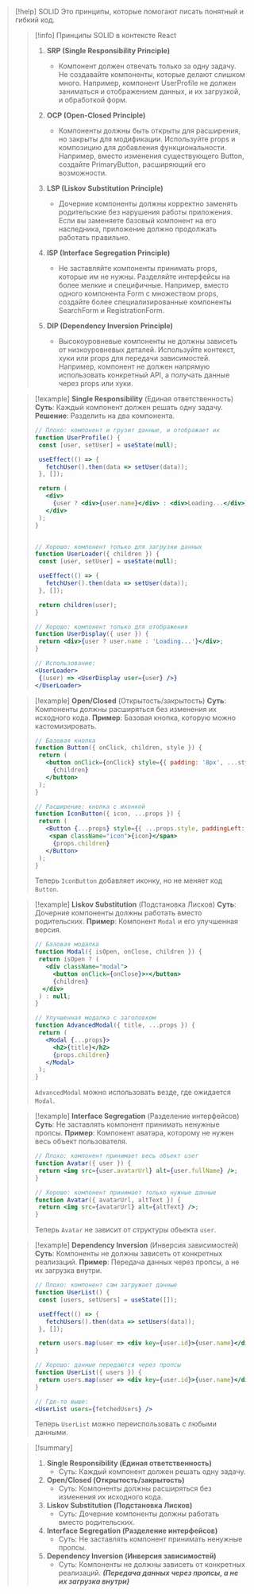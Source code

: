 
> [!help] SOLID
> Это принципы, которые помогают писать понятный и гибкий код.
>
>>[!info] Принципы SOLID в контексте React
>>1. **SRP (Single Responsibility Principle)**
>>      - Компонент должен отвечать только за одну задачу. Не создавайте компоненты, которые делают слишком много. Например, компонент UserProfile не должен заниматься и отображением данных, и их загрузкой, и обработкой форм.
>>
>>2. **OCP (Open-Closed Principle)**
>>      - Компоненты должны быть открыты для расширения, но закрыты для модификации. Используйте props и композицию для добавления функциональности. Например, вместо изменения существующего Button, создайте PrimaryButton, расширяющий его возможности.
>>
>>3. **LSP (Liskov Substitution Principle)**
>>      - Дочерние компоненты должны корректно заменять родительские без нарушения работы приложения. Если вы заменяете базовый компонент на его наследника, приложение должно продолжать работать правильно.
>>
>>4. **ISP (Interface Segregation Principle)**
>>      - Не заставляйте компоненты принимать props, которые им не нужны. Разделяйте интерфейсы на более мелкие и специфичные. Например, вместо одного компонента Form с множеством props, создайте более специализированные компоненты SearchForm и RegistrationForm.
>>
>>5. **DIP (Dependency Inversion Principle)**
>>      - Высокоуровневые компоненты не должны зависеть от низкоуровневых деталей. Используйте контекст, хуки или props для передачи зависимостей. Например, компонент не должен напрямую использовать конкретный API, а получать данные через props или хуки.
>
>>[!example]  **Single Responsibility** (Единая ответственность)
>>**Суть**: Каждый компонент должен решать одну задачу.
>>**Решение**: Разделить на два компонента.
>>```jsx 
>>// Плохо: компонент и грузит данные, и отображает их
>>function UserProfile() {
>>  const [user, setUser] = useState(null);
>>
>>  useEffect(() => {
>>    fetchUser().then(data => setUser(data));
>>  }, []);
>>
>>  return (
>>    <div>
>>      {user ? <div>{user.name}</div> : <div>Loading...</div>}
>>    </div>
>>  );
>>}
>>
>>
>>// Хорошо: компонент только для загрузки данных
>>function UserLoader({ children }) {
>>  const [user, setUser] = useState(null);
>>
>>  useEffect(() => {
>>    fetchUser().then(data => setUser(data));
>>  }, []);
>>
>>  return children(user);
>>}
>>
>>// Хорошо: компонент только для отображения
>>function UserDisplay({ user }) {
>>  return <div>{user ? user.name : 'Loading...'}</div>;
>>}
>>
>>// Использование:
>><UserLoader>
>>  {(user) => <UserDisplay user={user} />}
>></UserLoader>
>>```
>
>>[!example]  **Open/Closed** (Открытость/закрытость)
>>**Суть**: Компоненты должны расширяться без изменения их исходного кода.
>>**Пример**: Базовая кнопка, которую можно кастомизировать.
>>```jsx 
>>// Базовая кнопка
>>function Button({ onClick, children, style }) {
>>  return (
>>    <button onClick={onClick} style={{ padding: '8px', ...style }}>
>>      {children}
>>    </button>
>>  );
>>}
>>
>>// Расширение: кнопка с иконкой
>>function IconButton({ icon, ...props }) {
>>  return (
>>    <Button {...props} style={{ ...props.style, paddingLeft: '32px' >>}}>
>>     <span className="icon">{icon}</span>
>>      {props.children}
>>    </Button>
>>  );
>>}
>>```
>> Теперь `IconButton` добавляет иконку, но не меняет код `Button`.
>
>>[!example]  **Liskov Substitution** (Подстановка Лисков)
>>**Суть**: Дочерние компоненты должны работать вместо родительских.
>>**Пример**: Компонент `Modal` и его улучшенная версия.
>>```jsx
>>// Базовая модалка
>>function Modal({ isOpen, onClose, children }) {
>>  return isOpen ? (
>>    <div className="modal">
>>      <button onClick={onClose}>×</button>
>>      {children}
 >>   </div>
>>  ) : null;
>>}
>>
>>// Улучшенная модалка с заголовком
>>function AdvancedModal({ title, ...props }) {
>>  return (
>>    <Modal {...props}>
>>      <h2>{title}</h2>
>>      {props.children}
>>    </Modal>
>>  );
>>}
>>```
>>`AdvancedModal` можно использовать везде, где ожидается `Modal`.
>
>>[!example]  **Interface Segregation** (Разделение интерфейсов)
>>**Суть**: Не заставлять компонент принимать ненужные пропсы.
>>**Пример**: Компонент аватара, которому не нужен весь объект пользователя.
>>```jsx 
>>// Плохо: компонент принимает весь объект user
>>function Avatar({ user }) {
>>  return <img src={user.avatarUrl} alt={user.fullName} />;
>>}
>>
>>// Хорошо: компонент принимает только нужные данные
>>function Avatar({ avatarUrl, altText }) {
>>  return <img src={avatarUrl} alt={altText} />;
>>}
>>```
>>Теперь `Avatar` не зависит от структуры объекта `user`.
>
>>[!example]  **Dependency Inversion** (Инверсия зависимостей)
>>**Суть**: Компоненты не должны зависеть от конкретных реализаций.
>>**Пример**: Передача данных через пропсы, а не их загрузка внутри.
>>```jsx 
>>// Плохо: компонент сам загружает данные
>>function UserList() {
>>  const [users, setUsers] = useState([]);
>>
>>  useEffect(() => {
>>    fetchUsers().then(data => setUsers(data));
>>  }, []);
>>
>>  return users.map(user => <div key={user.id}>{user.name}</div>);
>>}
>>
>>// Хорошо: данные передаются через пропсы
>>function UserList({ users }) {
>>  return users.map(user => <div key={user.id}>{user.name}</div>);
>>}
>>
>>// Где-то выше:
>><UserList users={fetchedUsers} />
>>```
>>Теперь `UserList` можно переиспользовать с любыми данными.
>
>> [!summary]
>>1. **Single Responsibility (Единая ответственность)**
>>      - Суть: Каждый компонент должен решать одну задачу.
>>2. **Open/Closed (Открытость/закрытость)**
>>      - Суть: Компоненты должны расширяться без изменения их исходного кода.
>>3. **Liskov Substitution (Подстановка Лисков)**
>>      - Суть: Дочерние компоненты должны работать вместо родительских.
>>4. **Interface Segregation (Разделение интерфейсов)**
>>      - Суть: Не заставлять компонент принимать ненужные пропсы.
>>5. **Dependency Inversion (Инверсия зависимостей)**
>>      - Суть: Компоненты не должны зависеть от конкретных реализаций. ***(Передача данных через пропсы, а не их загрузка внутри)***
>
